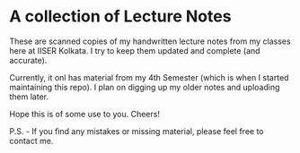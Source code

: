 # A collection of Lecture Notes
These are scanned copies of my handwritten lecture notes from my classes here at IISER Kolkata. I try to keep them updated and complete (and accurate).

Currently, it onl has material from my 4th Semester (which is when I started maintaining this repo). I plan on digging up my older notes and uploading them later.

Hope this is of some use to you. Cheers!

P.S. - If you find any mistakes or missing material, please feel free to contact me.
